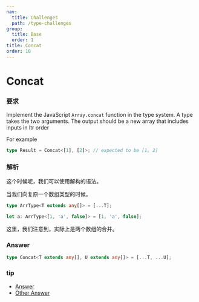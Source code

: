 ```yaml
---
nav:
  title: Challenges
  path: /type-challenges
group:
  title: Base
  order: 1
title: Concat
order: 10
---
```


# Concat

### 要求

Implement the JavaScript `Array.concat` function in the type system. A type takes the two arguments. The output should be a new array that includes inputs in ltr order

For example

```ts
type Result = Concat<[1], [2]>; // expected to be [1, 2]
```

### 解析

这个时候呢，我们可以使用解构的语法。

当我们向复原一个数组类型的时候。

```ts
type ArrType<T extends any[]> = [...T];

let a: ArrType<[1, 'a', false]> = [1, 'a', false];
```

这里，我们注意到，实际上是两个数组的合并。

### Answer

```ts
type Concat<T extends any[], U extends any[]> = [...T, ...U];
```

### tip

- [Answer](https://www.typescriptlang.org/play?ssl=22&ssc=64&pln=22&pc=1#code/PQKgUABBCsDMsQLQQMIHsB2BjAhgF0iUWJMICMBPCAQQwBMAnAUyoGkGcBnNAN04GsqACgACZZrAAM-DgDYAnFk4BKCAGImXKmpwMOFQoTXGIARQCuTTngCWmQ1ACSAWwAOAGybOmGPBDwAFkwQAFI4PDgAylgMNq5+AAbUejgUAHRYmLh4CRAAZubYtpgQNhj+Qf4UrsGcFNZeaTRVNf44-FYVwXgA7mgQugDm5t6+nE0AKpVo5niusxCcATPudBBkwTgQGEw9AylUgfil2O7mdJ1l83icJxDueAwQaAwXDA4QAGIvEEwAHjg3J4PglQTdCHhqsEAEpWcwPCAAXlQWXwAB4ANoARgAugAaCAYgBMOIAfBBgMBfn8alg8Ew1nh+htCViCSTCKCEh9yQA1Gy7Z7lADiNjwAAlzGQAFwQAJ4OacaWUm5YAJpABW4xeg2AcFgYBAwDAJtAEAA+pardarRAAJozJ7oC4QcVMZgWm1e80QI0myGtdDYdETan0+i3HAYCgY-EQACqYZ8dEj0dj5ORGIgaRzEwJ2Zz8ZxAG4TWAzd6vRAJlY-CguJ1KzbfcabG4Xn4AN4QACiAEdzDh3ASezSmHSIABffIMNDOCAAchEAaYiDVQ88GEGVmAsxs7k4C-9UIguE4nUzhFHtLwaP7g-caKD2UxcfTBPTpLxV7HdLvA6HJ9UVvWMP1xL9WTJL8fxvf8HyA4MQLZCASQ-WACQAFjJMD2QJdCICw0loKga9x1ve9AOfdEMQXLEF1wxdYAXN88iHc8CTINA0E8KMCQXDDmIgmi6IYhcmIJViDyYDiuJ4jA+IEqDvxxMtyxAT0m0tL5zAYQJ3QgSJ6VcW5NNtP1QEIclIgCXRggoR1Fm4vdMCVOUFWM5VgFVdUtTSHU9XgYAo04Hp3UsiB+UFbgzmKDBXPlRVPO8zVtQYXV9WAaLnLi8KAFkXmCFAbPcTdt3i9ylRVTg1RSvy0sNY0wCAA)
- [Other Answer](https://github.com/type-challenges/type-challenges/issues?q=label%3A533+label%3Aanswer)
